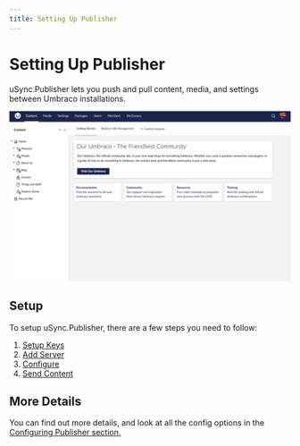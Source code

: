 ```yaml
---
title: Setting Up Publisher
---
```


# Setting Up Publisher

uSync.Publisher lets you push and pull content, media, and settings between Umbraco installations.

![Publisher Demo](newPublisherDemo.gif)

## Setup
To setup uSync.Publisher, there are a few steps you need to follow:

1. [Setup Keys](key)
2. [Add Server](addserver)
3. [Configure](configure)
4. [Send Content](send)

## More Details
You can find out more details, and look at all the config options in the [Configuring Publisher section.](../../../../category/configuring-publisher)
